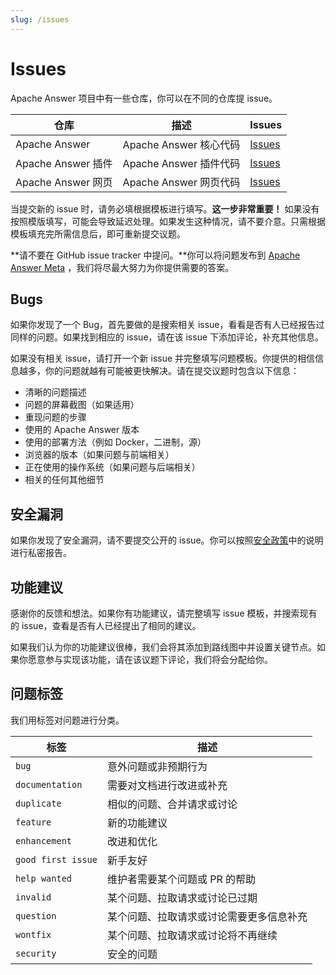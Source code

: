 ```yaml
---
slug: /issues
---
```


# Issues

Apache Answer 项目中有一些仓库，你可以在不同的仓库提 issue。

| 仓库 | 描述 | Issues |
| --- | --- | --- |
| Apache Answer | Apache Answer 核心代码 | [Issues](https://github.com/apache/answer/issues) |
| Apache Answer 插件 | Apache Answer 插件代码 | [Issues](https://github.com/apache/answer-plugins/issues) |
| Apache Answer 网页 | Apache Answer 网页代码 | [Issues](https://github.com/apache/answer-website/issues) |

当提交新的 issue 时，请务必填根据模板进行填写。**这一步非常重要！** 如果没有按照模版填写，可能会导致延迟处理。如果发生这种情况，请不要介意。只需根据模板填充完所需信息后，即可重新提交议题。

**请不要在 GitHub issue tracker 中提问。**你可以将问题发布到 [Apache Answer Meta](https://meta.answer.dev) ，我们将尽最大努力为你提供需要的答案。

## Bugs

如果你发现了一个 Bug，首先要做的是搜索相关 issue，看看是否有人已经报告过同样的问题。如果找到相应的 issue，请在该 issue 下添加评论，补充其他信息。

如果没有相关 issue，请打开一个新 issue 并完整填写问题模板。你提供的相信信息越多，你的问题就越有可能被更快解决。请在提交议题时包含以下信息：

- 清晰的问题描述
- 问题的屏幕截图（如果适用）
- 重现问题的步骤
- 使用的 Apache Answer 版本
- 使用的部署方法（例如 Docker，二进制，源）
- 浏览器的版本（如果问题与前端相关）
- 正在使用的操作系统（如果问题与后端相关）
- 相关的任何其他细节

## 安全漏洞

如果你发现了安全漏洞，请不要提交公开的 issue。你可以按照[安全政策](https://github.com/apache/answer/security/policy)中的说明进行私密报告。

## 功能建议

感谢你的反馈和想法。如果你有功能建议，请完整填写 issue 模板，并搜索现有的 issue，查看是否有人已经提出了相同的建议。

如果我们认为你的功能建议很棒，我们会将其添加到路线图中并设置关键节点。如果你愿意参与实现该功能，请在该议题下评论，我们将会分配给你。

## 问题标签

我们用标签对问题进行分类。

| 标签 | 描述 |
| --- | --- |
| `bug` | 意外问题或非预期行为 |
| `documentation` | 需要对文档进行改进或补充 |
| `duplicate` | 相似的问题、合并请求或讨论 |
| `feature` | 新的功能建议 |
| `enhancement` | 改进和优化 |
| `good first issue` | 新手友好 |
| `help wanted` | 维护者需要某个问题或 PR 的帮助 |
| `invalid` | 某个问题、拉取请求或讨论已过期 |
| `question` | 某个问题、拉取请求或讨论需要更多信息补充 |
| `wontfix` | 某个问题、拉取请求或讨论将不再继续 |
| `security` | 安全的问题 |
